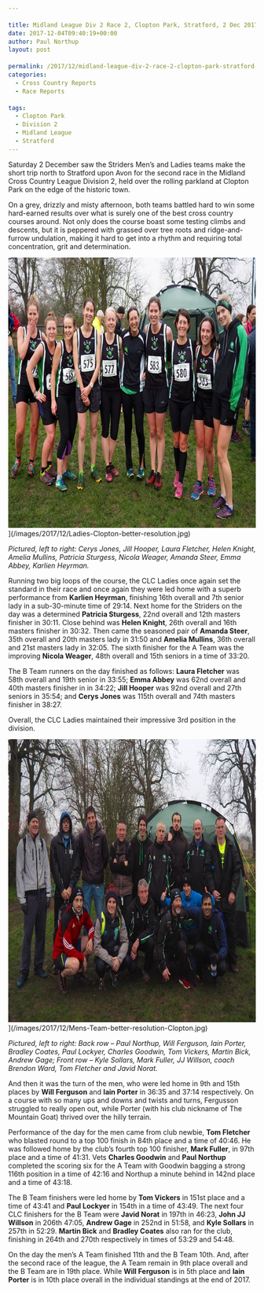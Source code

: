 ```yaml
---

title: Midland League Div 2 Race 2, Clopton Park, Stratford, 2 Dec 2017
date: 2017-12-04T09:40:19+00:00
author: Paul Northup
layout: post

permalink: /2017/12/midland-league-div-2-race-2-clopton-park-stratford-2-dec-2017/
categories:
  - Cross Country Reports
  - Race Reports

tags:
  - Clopton Park
  - Division 2
  - Midland League
  - Stratford
---
```

Saturday 2 December saw the Striders Men’s and Ladies teams make the short trip north to Stratford upon Avon for the second race in the Midland Cross Country League Division 2, held over the rolling parkland at Clopton Park on the edge of the historic town.

On a grey, drizzly and misty afternoon, both teams battled hard to win some hard-earned results over what is surely one of the best cross country courses around. Not only does the course boast some testing climbs and descents, but it is peppered with grassed over tree roots and ridge-and-furrow undulation, making it hard to get into a rhythm and requiring total concentration, grit and determination.

<img src="/images/2017/12/Ladies-Clopton-better-resolution.jpg" alt="Ladies-Clopton-better resolution" width="800" height="550" />](/images/2017/12/Ladies-Clopton-better-resolution.jpg)

<p>
  <em>Pictured, left to right: Cerys Jones, Jill Hooper, Laura Fletcher, Helen Knight, Amelia Mullins, Patricia Sturgess, Nicola Weager, Amanda Steer, Emma Abbey, Karlien Heyrman.</em>
</p>

Running two big loops of the course, the CLC Ladies once again set the standard in their race and once again they were led home with a superb performance from **Karlien Heyrman**, finishing 16th overall and 7th senior lady in a sub-30-minute time of 29:14. Next home for the Striders on the day was a determined **Patricia Sturgess**, 22nd overall and 12th masters finisher in 30:11. Close behind was **Helen Knight**, 26th overall and 16th masters finisher in 30:32. Then came the seasoned pair of **Amanda Steer**, 35th overall and 20th masters lady in 31:50 and **Amelia Mullins**, 36th overall and 21st masters lady in 32:05. The sixth finisher for the A Team was the improving **Nicola Weager**, 48th overall and 15th seniors in a time of 33:20.

The B Team runners on the day finished as follows: **Laura Fletcher** was 58th overall and 19th senior in 33:55; **Emma Abbey** was 62nd overall and 40th masters finisher in in 34:22; **Jill Hooper** was 92nd overall and 27th seniors in 35:54; and **Cerys Jones** was 115th overall and 74th masters finisher in 38:27.

Overall, the CLC Ladies maintained their impressive 3rd position in the division.

<img src="/images/2017/12/Mens-Team-better-resolution-Clopton.jpg" alt="Mens-Team-better-resolution-Clopton" width="800" height="576" />](/images/2017/12/Mens-Team-better-resolution-Clopton.jpg)

<p>
  <em>Pictured, left to right: Back row – Paul Northup, Will Ferguson, Iain Porter, Bradley Coates, Paul Lockyer, Charles Goodwin, Tom Vickers, Martin Bick, Andrew Gage; Front row – Kyle Sollars, Mark Fuller, JJ Willson, coach Brendon Ward, Tom Fletcher and Javid Norat.</em>
</p>

And then it was the turn of the men, who were led home in 9th and 15th places by **Will Ferguson** and **Iain Porter** in 36:35 and 37:14 respectively. On a course with so many ups and downs and twists and turns, Fergusson struggled to really open out, while Porter (with his club nickname of The Mountain Goat) thrived over the hilly terrain.

Performance of the day for the men came from club newbie, **Tom Fletcher** who blasted round to a top 100 finish in 84th place and a time of 40:46. He was followed home by the club’s fourth top 100 finisher, **Mark Fuller**, in 97th place and a time of 41:31. Vets **Charles Goodwin** and **Paul Northup** completed the scoring six for the A Team with Goodwin bagging a strong 116th position in a time of 42:16 and Northup a minute behind in 142nd place and a time of 43:18.

The B Team finishers were led home by **Tom Vickers** in 151st place and a time of 43:41 and **Paul Lockyer** in 154th in a time of 43:49. The next four CLC finishers for the B Team were **Javid Norat** in 197th in 46:23, **John JJ Willson** in 206th 47:05, **Andrew Gage** in 252nd in 51:58, and **Kyle Sollars** in 257th in 52:29. **Martin Bick** and **Bradley Coates** also ran for the club, finishing in 264th and 270th respectively in times of 53:29 and 54:48.

On the day the men’s A Team finished 11th and the B Team 10th. And, after the second race of the league, the A Team remain in 9th place overall and the B Team are in 19th place. While **Will Ferguson** is in 5th place and **Iain Porter** is in 10th place overall in the individual standings at the end of 2017.